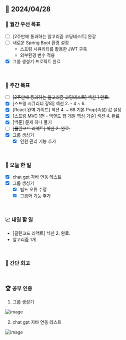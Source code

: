 ## 📅 2024/04/28

### 🚀 월간 우선 목표

- [ ] [2주만에 통과하는 알고리즘 코딩테스트] 완강
- [ ] 새로운 Spring Boot 환경 설정
  - 스프링 시큐리티를 활용한 JWT 구축
  - 외부환경 변수 적용
- [x] 그룹 생성기 프로젝트 완료

<br />

### 👏 주간 목표

- [ ] ~~[2주만에 통과하는 알고리즘 코딩테스트] 섹션 1 완료.~~
- [x] [스프링 시큐리티 강의] 섹션 2. - 4 ~ 6.
- [x] [React 완벽 가이드] 섹션 4. ~ 68 기본 Prop(속성) 값 설정
- [x] [스프링 MVC 1편 - 백엔드 웹 개발 핵심 기술] 섹션 4. 완료
- [x] [백준] 문제 하나 풀기
- [ ] ~~[클린코드 리액트] 섹션 2. 완료.~~
- [x] 그룹 생성기
  - [x] 인원 관리 기능 추가

<br />

### 💯 오늘 한 일

- [x] chat gpt 자바 연동 테스트
- [x] 그룹 생성기
  - [x] 빌드 오류 수정
  - [x] 그룹화 기능 추가

<br />

### 📈 내일 할 일

- [클린코드 리액트] 섹션 2. 완료.
- 알고리즘 1개

<br />

### 🤔 간단 회고

<br />

### 🏆 공부 인증

1. 그룹 생성기

![image](https://github.com/suld2495/TIL/assets/42727909/10747d24-2d2d-4607-a397-1964dd4d8033)


2. chat gpt 자바 연동 테스트

![image](https://github.com/suld2495/TIL/assets/42727909/68ef14df-a983-493d-a4b4-7478dcbf2a97)

